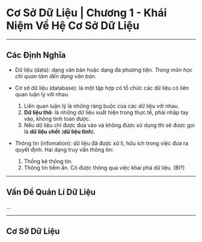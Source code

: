 
# Cơ Sở Dữ Liệu | Chương 1 - Khái Niệm Về Hệ Cơ Sở Dữ Liệu

---

## Các Định Nghĩa

- Dữ liệu (data): dạng văn bản hoặc dạng đa phương tiện. *Trong môn học chỉ quan tâm đến dạng văn bản.*
- Cơ sở dữ liệu (database): là một tập hợp có tổ chức các dữ liệu có liên quan luận lý với nhau.

    1. Liên quan luận lý là những ràng buộc của các dữ liệu với nhau.
    2. **Dữ liệu thô**: là những dữ liệu xuất hiện trong thực tế, phải nhập tay vào, không tính toán được.
    3. Nếu dữ liệu chỉ được đưa vào và không được sử dụng thì sẽ được gọi là **dữ liệu chết** (**dữ liệu tĩnh**).

- Thông tin (infomation): dữ liệu đã được xử lí, hữu ích trong việc đưa ra quyết định. Hai dạng truy vấn thông tin:

    1. Thống kê thông tin.
    2. Thông tin tiềm ẩn. Có được thông qua việc khai phá dữ liệu. (BI?)

---

## Vấn Đề Quản Lí Dữ Liệu

...

---

## Cơ Sở Dữ Liệu


